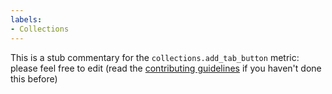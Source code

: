 ```yaml
---
labels:
- Collections
---
```

This is a stub commentary for the `collections.add_tab_button` metric: please feel free to edit (read the
[contributing guidelines](https://github.com/mozilla/glean-annotations/blob/main/CONTRIBUTING.md)
if you haven't done this before)
